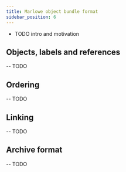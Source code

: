 ```yaml
---
title: Marlowe object bundle format
sidebar_position: 6
---
```


- TODO intro and motivation

## Objects, labels and references

-- TODO

## Ordering

-- TODO

## Linking

-- TODO

## Archive format

-- TODO

